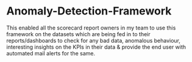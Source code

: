 # Anomaly-Detection-Framework

This enabled all the scorecard report owners in my team to use this framework on the datasets which are being fed in to their reports/dashboards to check for any bad data, anomalous behaviour, interesting insights on the KPIs in their data & provide the end user with automated mail alerts for the same. 
